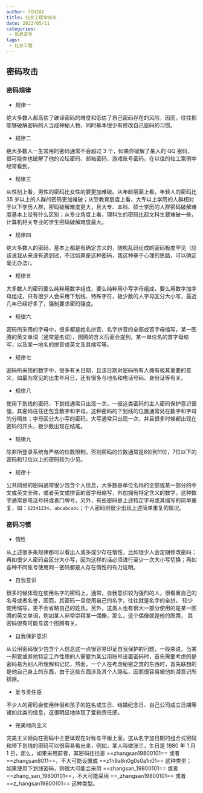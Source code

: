 ```yaml
---
author: YOUZAI
title: 社会工程学攻击
date: 2023/05/11
categories:
 - 信息安全
tags:
 - 社会工程
---
```


## 密码攻击

### 密码规律

* 规律一

绝大多数人都高估了破译密码的难度和低估了自己密码存在的风险，因而，往往把能够破解密码的人当成神秘人物，同时基本很少有修改自己密码的习惯。

* 规律二

绝大多数人一生常用的密码通常不会超过 3 个，如果你破解了某人的 QQ 密码，很可能你也破解了他的论坛密码、邮箱密码、游戏账号密码，在以往的社工案例中经常看到。

* 规律三

从性别上看，男性的密码比女性的要更加难破。从年龄层面上看，年轻人的密码比 35 岁以上的人群的密码更加难破；从受教育层度上看，大专以上学历的人群相对于以下学历人群，密码破解难度更大，且大专、本科、硕士学历的人群密码破解难度基本上没有什么区别；从专业角度上看，理科生的密码比起文科生要难破一些，计算机相关专业的学生密码破解难度最大。

* 规律四

绝大多数人的密码，基本上都是有确定含义的，随机乱码组成的密码极度罕见（应该说我从来没有遇到过，不过如果是这种密码，我这种基于心理的思路，可以确定毫无办法）。

* 规律五

大多数人的密码要么纯粹用数字组成，要么纯粹用小写字母组成，要么用数字加字母组成，只有很少人会采用下划线、特殊字符，极少数的人字母区分大小写，最近几年已经好多了，强制要求密码强度。

* 规律六

密码所采用的字母中，很多都是姓名拼音、名字拼音的全部或首字母缩写，某一图腾的英文单词（通常是名词），图腾的含义后面会提到，某一单位名的首字母缩写，以及某一地名的拼音或英文及其缩写等。

* 规律七

密码所采用的数字中，很多有关日期，且该日期对密码所有人拥有极其重要的意义，如最为常见的出生年月日，还有很多与地名和电话号码、身份证等有关。

* 规律八

使用下划线的密码，下划线通常只出现一次，一般这类密码的主人密码保护意识很强，其密码往往还包含数字和字母，这种密码的下划线的位置通常处在数字和字母的分隔处；字母区分大小写的密码，大写通常只出现一次，并且很多时候都出现在密码的开头，极少数出现在结尾。

* 规律九

除非所登录系统有严格的位数限制，否则密码的位数通常是8位到11位，7位以下的密码和12位以上的密码较为少见。

* 规律十

公共网络的密码通常很少包含个人信息，大多数是单位名称的全部或某一部分的中文或英文全称，或者英文或拼音的首字母缩写，外加拥有特定含义的数字，这种数字通常是电话号码或者门牌号，另外，有些密码是上述特定字母或其缩写的简单重复，如：`12341234`、`abcabcabc`；个人密码则很少出现上述简单重复的情况。

### 密码习惯

* 惰性

从上述很多条规律都可以看出人或多或少存在惰性，比如很少人会定期修改密码；再如很少人密码会区分大小写，因为这样的话必须进行至少一次大小写切换；再如各种不同账号使用同一密码都是人存在惰性的有力证明。

* 自我意识

很多时候体现在使用名字的密码上，通常，自我意识较为强烈的人，很看重自己的名号或者名誉，因而，其密码一旦使用自己的名字，往往就是名字的全拼， 较少使用缩写，更不会省略自己的姓氏，另外，这类人也有很大一部分使用的是某一图腾的英文单词，例如某人非常崇拜某一偶像，那么，这个偶像就是他的图腾， 其密码很有可能与这个图腾有关。

* 自我保护意识

从公用密码很少包含个人信息这一点很容易印证自我保护的问题，一般来说，当某一网管或其他特定工作性质的人需要为某公用账号设置密码时，首先需要考虑的是密码易为别人所理解和记忆，然而，一个人在考虑秘密之类的东西时，首先联想的是他自己身上的东西，由于这些东西涉及其个人隐私，因而很容易被他的潜意识所排除。

* 爱与责任感

不少人的密码会使用伴侣和孩子的姓名或生日、结婚纪念日、自己公司成立日期等诸如此类的信息，这很明显地体现了爱和责任感。

* 完美倾向主义

完美主义倾向在密码中主要体现在对称与平衡上面，这从名字加日期的组合式密码和带下划线的密码可以很容易看出来，例如，某人叫做张三，生日是 1980 年 1 月 1 日，那么，如果采用前者，其密码往往是 ==zhangsan19800101== 或者 ==zhangsan8011==，不大可能设置成 ==z1h9a8n0g0s0a1n01== 这种类型；如果使用下划线密码，则很大可能会采用 ==zhangsan_19800101== 或者 ==zhang_san_19800101==，不大可能采用 ==_zhangsan19800101== 或者 ==z_hangsan19800101== 这种类型。
